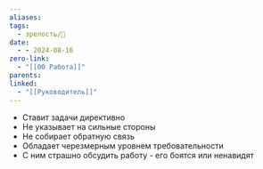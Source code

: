 ```yaml
---
aliases: 
tags:
  - зрелость/🌱
date:
  - - 2024-08-16
zero-link:
  - "[[00 Работа]]"
parents: 
linked:
  - "[[Руководитель]]"
---
```

- Ставит задачи директивно
- Не указывает на сильные стороны
- Не собирает обратную связь
- Обладает черезмерным уровнем требовательности
- С ним страшно обсудить работу - его боятся или ненавидят